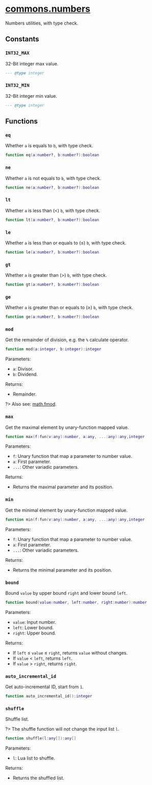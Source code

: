 <!-- markdownlint-disable MD001 MD013 MD034 MD033 MD051 -->

# [commons.numbers](https://github.com/linrongbin16/commons.nvim/blob/main/lua/commons/numbers.lua)

Numbers utilities, with type check.

## Constants

### `INT32_MAX`

32-Bit integer max value.

```lua
--- @type integer
```

### `INT32_MIN`

32-Bit integer min value.

```lua
--- @type integer
```

## Functions

### `eq`

Whether `a` is equals to `b`, with type check.

```lua
function eq(a:number?, b:number?):boolean
```

### `ne`

Whether `a` is not equals to `b`, with type check.

```lua
function ne(a:number?, b:number?):boolean
```

### `lt`

Whether `a` is less than (&lt;) `b`, with type check.

```lua
function lt(a:number?, b:number?):boolean
```

### `le`

Whether `a` is less than or equals to (&le;) `b`, with type check.

```lua
function le(a:number?, b:number?):boolean
```

### `gt`

Whether `a` is greater than (&gt;) `b`, with type check.

```lua
function gt(a:number?, b:number?):boolean
```

### `ge`

Whether `a` is greater than or equals to (&ge;) `b`, with type check.

```lua
function ge(a:number?, b:number?):boolean
```

### `mod`

Get the remainder of division, e.g. the `%` calculate operator.

```lua
function mod(a:integer, b:integer):integer
```

Parameters:

- `a`: Divisor.
- `b`: Dividend.

Returns:

- Remainder.

?> Also see: [math.fmod](http://lua-users.org/wiki/MathLibraryTutorial).

### `max`

Get the maximal element by unary-function mapped value.

```lua
function max(f:fun(v:any):number, a:any, ...:any):any,integer
```

Parameters:

- `f`: Unary function that map a parameter to number value.
- `a`: First parameter.
- `...`: Other variadic parameters.

Returns:

- Returns the maximal parameter and its position.

### `min`

Get the minimal element by unary-function mapped value.

```lua
function min(f:fun(v:any):number, a:any, ...:any):any,integer
```

Parameters:

- `f`: Unary function that map a parameter to number value.
- `a`: First parameter.
- `...`: Other variadic parameters.

Returns:

- Returns the minimal parameter and its position.

### `bound`

Bound `value` by upper bound `right` and lower bound `left`.

```lua
function bound(value:number, left:number, right:number):number
```

Parameters:

- `value`: Input number.
- `left`: Lower bound.
- `right`: Upper bound.

Returns:

- If `left` &le; `value` &le; `right`, returns `value` without changes.
- If `value` &lt; `left`, returns `left`.
- If `value` &gt; `right`, returns `right`.

### `auto_incremental_id`

Get auto-incremental ID, start from `1`.

```lua
function auto_incremental_id():integer
```

### `shuffle`

Shuffle list.

?> The shuffle function will not change the input list `l`.

```lua
function shuffle(l:any[]):any[]
```

Parameters:

- `l`: Lua list to shuffle.

Returns:

- Returns the shuffled list.
